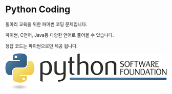 # Python Coding
동아리 교육을 위한 파이썬 코딩 문제입니다.

파이썬, C언어, Java등 다양한 언어로 풀어볼 수 있습니다.

정답 코드는 파이썬으로만 제공 됩니다.

![](/img/psf.png)


